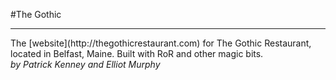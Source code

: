 #The Gothic
<hr/>
The [website](http://thegothicrestaurant.com) for The Gothic Restaurant, located in Belfast, Maine. 
Built with RoR and other magic bits.
<br/>
<em>by Patrick Kenney and Elliot Murphy</em>

